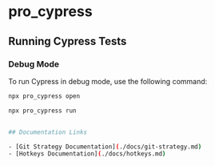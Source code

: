 # pro_cypress


## Running Cypress Tests

### Debug Mode
To run Cypress in debug mode, use the following command:
```bash
npx pro_cypress open

npx pro_cypress run


## Documentation Links

- [Git Strategy Documentation](./docs/git-strategy.md)
- [Hotkeys Documentation](./docs/hotkeys.md)